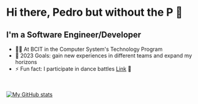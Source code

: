 # Hi there, Pedro but without the P 👋

## I'm a Software Engineer/Developer

- 🧑‍🎓 At BCIT in the Computer System's Technology Program
- 🥅 2023 Goals: gain new experiences in different teams and expand my horizons
- ⚡ Fun fact: I participate in dance battles [Link](https://www.youtube.com/watch?v=-uiR7OiBDg0&ab_channel=Gigabots) 💃

<br />

[![My GitHub stats](https://github-readme-stats.vercel.app/api?username=Nog-bs)](https://github.com/anuraghazra/github-readme-stats)

